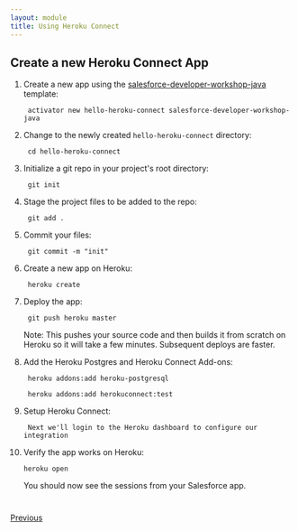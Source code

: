 ```yaml
---
layout: module
title: Using Heroku Connect
---
```


## Create a new Heroku Connect App

1. Create a new app using the [salesforce-developer-workshop-java](http://typesafe.com/activator/template/salesforce-developer-workshop-java) template:

        activator new hello-heroku-connect salesforce-developer-workshop-java

2. Change to the newly created `hello-heroku-connect` directory:

        cd hello-heroku-connect

3. Initialize a git repo in your project's root directory:

        git init

4. Stage the project files to be added to the repo:

        git add .

5. Commit your files:

        git commit -m "init"

6. Create a new app on Heroku:

        heroku create

7. Deploy the app:

        git push heroku master

    Note: This pushes your source code and then builds it from scratch on Heroku so it will take a few minutes.  Subsequent deploys are faster.

8. Add the Heroku Postgres and Heroku Connect Add-ons:

        heroku addons:add heroku-postgresql
        
        heroku addons:add herokuconnect:test

9. Setup Heroku Connect:

        Next we'll login to the Heroku dashboard to configure our integration

10. Verify the app works on Heroku:

        heroku open

    You should now see the sessions from your Salesforce app.

<!-- TODO: Add some customizations to this app. -->

<div class="row" style="margin-top:40px;">
<div class="col-sm-12">
<a href="Creating-a-Heroku-App.html" class="btn btn-default"><i class="glyphicon glyphicon-chevron-left"></i> Previous</a>
</div>
</div>
